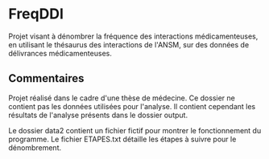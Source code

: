 # FreqDDI
Projet visant à dénombrer la fréquence des interactions médicamenteuses, en utilisant le thésaurus des interactions de l'ANSM, sur des données de délivrances médicamenteuses.

## Commentaires
Projet réalisé dans le cadre d'une thèse de médecine. 
Ce dossier ne contient pas les données utilisées pour l'analyse. Il contient cependant les résultats de l'analyse présents dans le dossier output. 
 
Le dossier data2 contient un fichier fictif pour montrer le fonctionnement du programme.
Le fichier ETAPES.txt détaille les étapes à suivre pour le dénombrement. 
